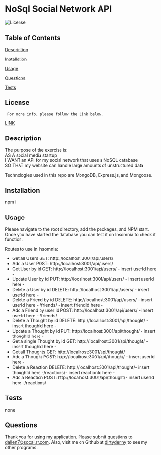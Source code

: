 

# NoSql Social Network API
![License](https://img.shields.io/badge/License-MIT-blue.svg)


## Table of Contents  
[Description](#description)
  
[Installation](#installation)
  
[Usage](#usage)
  
[Questions](#questions)
  
[Tests](#tests)
    

  ## License 
     For more info, please follow the link below.
  [LINK](https://opensource.org/license/MIT)

  ## Description

  The purpose of the exercise is:<br>
  AS A social media startup<br>
  I WANT an API for my social network that uses a NoSQL database<br>
  SO THAT my website can handle large amounts of unstructured data<br>

  Technologies used in this repo are MongoDB, Express.js, and Mongoose.<br>

  ## Installation

  npm i

  ## Usage

  Please navigate to the root directory, add the packages, and NPM start. 
  Once you have started the database you can test it on Insomnia to check it function.

  Routes to use in Insomnia:
  - Get all Users GET: http://localhost:3001/api/users/
  - Add a User POST: http://localhost:3001/api/users/
  - Get User by id GET: http://localhost:3001/api/users/ - insert userId here -
  - Update User by id PUT: http://localhost:3001/api/users/ - insert userId here -
  - Delete a User by id DELETE: http://localhost:3001/api/users/ - insert userId here -
  - Delete a Friend by id DELETE: http://localhost:3001/api/users/ - insert userId here - /friends/ - insert friendId here -
  - Add a Friend by user id POST: http://localhost:3001/api/users/ - insert userId here - /friends/
  - Delete a Thought by id DELETE: http://localhost:3001/api/thought/ - insert thoughId here -
  - Update a Thought by id PUT: http://localhost:3001/api/thought/ - insert thoughId here -
  - Get a single Thought by id GET: http://localhost:3001/api/thought/ - insert thoughId here -
  - Get all Thoughts GET: http://localhost:3001/api/thought/
  - Add a Thought POST: http://localhost:3001/api/thought/ - insert userId here -
  - Delete a Reaction DELETE: http://localhost:3001/api/thought/- insert thoughId here -/reactions/- insert reactionId here -
  - Add a Reaction POST: http://localhost:3001/api/thought/- insert userId here -/reactions/  
  
  ## Tests

  none

  ## Questions

  Thank you for using my application.  Please submit questions to dallen7@socal.rr.com.  Also, visit me on Github at 
    [dirtydenny](https://github.com/dirtydenny/) to see my other programs.

